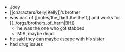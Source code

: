- Joey
- [[characters/kelly|Kelly]]'s brother
- was part of [[notes/the_theft|the theft]] and works for [[../orgs/brothers_of_harm|BH]]
	- he was the one who got stabbed
	- MIA, maybe dead
- he said they can maybe escape with his sister
- had drug issues